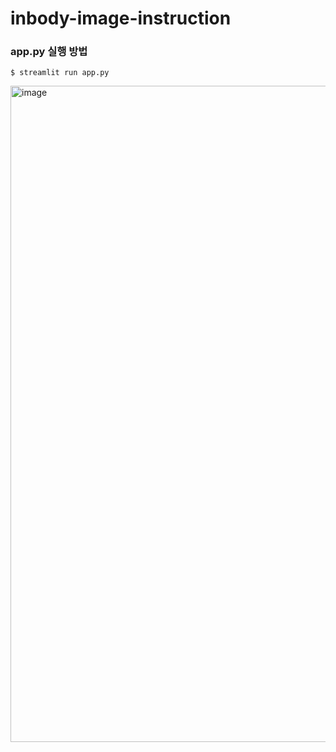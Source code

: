 # inbody-image-instruction


### app.py 실행 방법
```
$ streamlit run app.py
```


<img width="1050" alt="image" src="https://github.com/DeepHealth-Invader/inbody-image-instruction/assets/110027583/66e1d8da-409a-4771-9434-8dd86900e28a">
